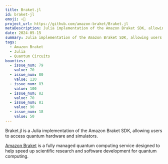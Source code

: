 ```yaml
---
title: Braket.jl
id: braket-jl
emoji: ⚛️🔴
project_url: https://github.com/amazon-braket/Braket.jl
metaDescription: Julia implementation of the Amazon Braket SDK, allowing users to access quantum hardware and simulators
date: 2024-05-15
summary: Julia implementation of the Amazon Braket SDK, allowing users to access quantum hardware and simulators
tags:
  - Amazon Braket
  - Julia
  - Quantum Circuits
bounties:
  - issue_num: 79
    value: 70
  - issue_num: 80
    value: 120
  - issue_num: 83
    value: 100
  - issue_num: 82
    value: 70
  - issue_num: 81
    value: 90
  - issue_num: 18
    value: 50
---
```


Braket.jl is a Julia implementation of the Amazon Braket SDK, allowing users to access quantum hardware and simulators.

[Amazon Braket](https://aws.amazon.com/braket/) is a fully managed quantum computing service designed to help speed up scientific research and software development for quantum computing.
